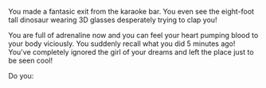 You made a fantasic exit from the karaoke bar.
You even see the eight-foot tall dinosaur wearing 3D glasses
desperately trying to clap you!

You are full of adrenaline now and you can feel your heart pumping blood to your body viciously.
You suddenly recall what you did 5 minutes ago! You've completely ignored the girl of your dreams
and left the place just to be seen cool!

Do you: